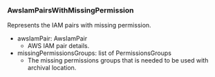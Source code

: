 ### AwsIamPairsWithMissingPermission
Represents the IAM pairs with missing permission.

- awsIamPair: AwsIamPair
  - AWS IAM pair details.
- missingPermissionsGroups: list of PermissionsGroups
  - The missing permissions groups that is needed to be used with archival location.
